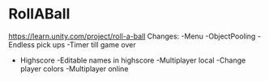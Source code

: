 # RollABall
https://learn.unity.com/project/roll-a-ball
Changes:
-Menu
-ObjectPooling
-Endless pick ups
-Timer till game over
- Highscore
-Editable names in highscore
-Multiplayer local
-Change player colors
-Multiplayer online
